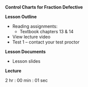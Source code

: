 ﻿**Control Charts for Fraction Defective**

**Lesson Outline**

-   Reading assignments:
    -   Textbook chapters 13 & 14
-   View lecture video
-   Test 1 – contact your test proctor

**Lesson Documents**

-   Lesson slides

**Lecture**

2 hr : 00 min : 01 sec
